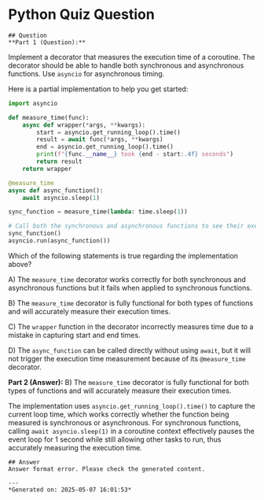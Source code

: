 # Python Quiz Question
    
    ## Question
    **Part 1 (Question):**
Implement a decorator that measures the execution time of a coroutine. The decorator should be able to handle both synchronous and asynchronous functions. Use `asyncio` for asynchronous timing.

Here is a partial implementation to help you get started:

```python
import asyncio

def measure_time(func):
    async def wrapper(*args, **kwargs):
        start = asyncio.get_running_loop().time()
        result = await func(*args, **kwargs)
        end = asyncio.get_running_loop().time()
        print(f"{func.__name__} took {end - start:.4f} seconds")
        return result
    return wrapper

@measure_time
async def async_function():
    await asyncio.sleep(1)

sync_function = measure_time(lambda: time.sleep(1))

# Call both the synchronous and asynchronous functions to see their execution times.
sync_function()
asyncio.run(async_function())
```

Which of the following statements is true regarding the implementation above?

A) The `measure_time` decorator works correctly for both synchronous and asynchronous functions but it fails when applied to synchronous functions.

B) The `measure_time` decorator is fully functional for both types of functions and will accurately measure their execution times.

C) The `wrapper` function in the decorator incorrectly measures time due to a mistake in capturing start and end times.

D) The `async_function` can be called directly without using `await`, but it will not trigger the execution time measurement because of its `@measure_time` decorator.

**Part 2 (Answer):**
B) The `measure_time` decorator is fully functional for both types of functions and will accurately measure their execution times.

The implementation uses `asyncio.get_running_loop().time()` to capture the current loop time, which works correctly whether the function being measured is synchronous or asynchronous. For synchronous functions, calling `await asyncio.sleep(1)` in a coroutine context effectively pauses the event loop for 1 second while still allowing other tasks to run, thus accurately measuring the execution time.
    
    ## Answer
    Answer format error. Please check the generated content.
    
    ---
    *Generated on: 2025-05-07 16:01:53*
    